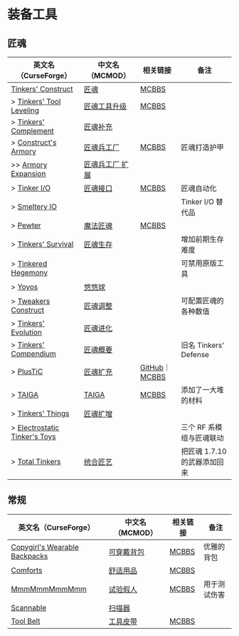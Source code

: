 # 装备工具

## 匠魂

| 英文名（CurseForge）                                                                                     | 中文名（MCMOD）                                         | 相关链接                                                                                               | 备注                         |
| -------------------------------------------------------------------------------------------------------- | ------------------------------------------------------- | ------------------------------------------------------------------------------------------------------ | ---------------------------- |
| [Tinkers' Construct](https://www.curseforge.com/minecraft/mc-mods/tinkers-construct)                     | [匠魂](https://www.mcmod.cn/class/683.html)             | [MCBBS](https://www.mcbbs.net/thread-661201-1-1.html)                                                  |                              |
| > [Tinkers' Tool Leveling](https://www.curseforge.com/minecraft/mc-mods/tinkers-tool-leveling)           | [匠魂工具升级](https://www.mcmod.cn/class/1056.html)    | [MCBBS](https://www.mcbbs.net/thread-646118-1-1.html)                                                  |                              |
| > [Tinkers' Complement](https://www.curseforge.com/minecraft/mc-mods/tinkers-complement)                 | [匠魂补充](https://www.mcmod.cn/class/1254.html)        |                                                                                                        |                              |
| > [Construct's Armory](https://www.curseforge.com/minecraft/mc-mods/constructs-armory)                   | [匠魂兵工厂](https://www.mcmod.cn/class/1318.html)      | [MCBBS](https://www.mcbbs.net/thread-786419-1-1.html)                                                  | 匠魂打造护甲                 |
| >> [Armory Expansion](https://www.curseforge.com/minecraft/mc-mods/armory-expansion)                     | [匠魂兵工厂 扩展](https://www.mcmod.cn/class/1861.html) |                                                                                                        |                              |
| > [Tinker I/O](https://www.curseforge.com/minecraft/mc-mods/tinker-i-o)                                  | [匠魂接口](https://www.mcmod.cn/class/631.html)         | [MCBBS](https://www.mcbbs.net/thread-727609-1-1.html)                                                  | 匠魂自动化                   |
| > [Smeltery IO](https://www.curseforge.com/minecraft/mc-mods/mct-smeltery-io)                            |                                                         |                                                                                                        | Tinker I/O 替代品            |
| > [Pewter](https://www.curseforge.com/minecraft/mc-mods/pewter)                                          | [魔法匠魂](https://www.mcmod.cn/class/1155.html)        | [MCBBS](https://www.mcbbs.net/thread-824243-1-1.html)                                                  |                              |
| > [Tinkers' Survival](https://www.curseforge.com/minecraft/mc-mods/tinkersurvival)                       | [匠魂生存](https://www.mcmod.cn/class/2378.html)        |                                                                                                        | 增加前期生存难度             |
| > [Tinkered Hegemony](https://www.curseforge.com/minecraft/mc-mods/tinkered-hegemony)                    |                                                         |                                                                                                        | 可禁用原版工具               |
| > [Yoyos](https://www.curseforge.com/minecraft/mc-mods/yoyos)                                            | [悠悠球](https://www.mcmod.cn/class/992.html)           |                                                                                                        |                              |
| > [Tweakers Construct](https://www.curseforge.com/minecraft/mc-mods/tweakers-construct)                  | [匠魂调整](https://www.mcmod.cn/class/2767.html)        |                                                                                                        | 可配置匠魂的各种数值         |
| > [Tinkers' Evolution](https://www.curseforge.com/minecraft/mc-mods/tinkers-evolution)                   | [匠魂进化](https://www.mcmod.cn/class/2739.html)        |                                                                                                        |                              |
| > [Tinkers' Compendium](https://www.curseforge.com/minecraft/mc-mods/tinkers-compendium)                 | [匠魂概要](https://www.mcmod.cn/class/1012.html)        |                                                                                                        | 旧名 Tinkers' Defense        |
| > [PlusTiC](https://www.curseforge.com/minecraft/mc-mods/plusticminusbad)                                | [匠魂扩充](https://www.mcmod.cn/class/670.html)         | [GitHub](https://github.com/Landmaster/PlusTiC)｜[MCBBS](https://www.mcbbs.net/thread-731337-1-1.html) |                              |
| > [TAIGA](https://www.curseforge.com/minecraft/mc-mods/taiga-tinkers-alloying-addon)                     | [TAIGA](https://www.mcmod.cn/class/1146.html)           | [MCBBS](https://www.mcbbs.net/thread-670143-1-1.html)                                                  | 添加了一大堆的材料           |
| > [Tinkers' Things](https://www.curseforge.com/minecraft/mc-mods/tinkers-things)                         | [匠魂扩增](https://www.mcmod.cn/class/2120.html)        |                                                                                                        |                              |
| > [Electrostatic Tinker's Toys](https://www.curseforge.com/minecraft/mc-mods/electrostatic-tinkers-toys) |                                                         |                                                                                                        | 三个 RF 系模组与匠魂联动     |
| > [Total Tinkers](https://www.curseforge.com/minecraft/mc-mods/total-tinkers)                            | [统合匠艺](https://www.mcmod.cn/class/2759.html)        |                                                                                                        | 把匠魂 1.7.10 的武器添加回来 |

## 常规

| 英文名（CurseForge）                                                                          | 中文名（MCMOD）                                    | 相关链接                                              | 备注         |
| --------------------------------------------------------------------------------------------- | -------------------------------------------------- | ----------------------------------------------------- | ------------ |
| [Copygirl's Wearable Backpacks](https://minecraft.curseforge.com/projects/wearable-backpacks) | [可穿戴背包](https://www.mcmod.cn/class/1068.html) | [MCBBS](https://www.mcbbs.net/thread-664777-1-1.html) | 优雅的背包   |
| [Comforts](https://www.curseforge.com/minecraft/mc-mods/comforts)                             | [舒适用品](https://www.mcmod.cn/class/2107.html)   | [MCBBS](https://www.mcbbs.net/thread-781567-1-1.html) |              |
| [MmmMmmMmmMmm](https://www.curseforge.com/minecraft/mc-mods/mmmmmmmmmmmm)                     | [试验假人](https://www.mcmod.cn/class/1139.html)   | [MCBBS](https://www.mcbbs.net/thread-708291-1-1.html) | 用于测试伤害 |
| [Scannable](https://www.curseforge.com/minecraft/mc-mods/scannable)                           | [扫描器](https://www.mcmod.cn/class/791.html)      |                                                       |              |
| [Tool Belt](https://www.curseforge.com/minecraft/mc-mods/tool-belt)                           | [工具皮带](https://www.mcmod.cn/class/2649.html)   | [MCBBS](https://www.mcbbs.net/thread-677629-1-1.html) |              |
